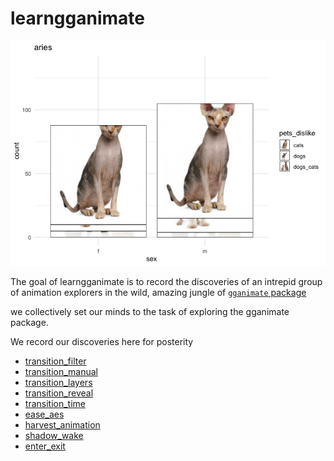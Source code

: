 
<!-- README.md is generated from README.Rmd. Please edit that file -->

# learngganimate

![](transition_manual_files/figure-gfm/unnamed-chunk-2-1.gif)

The goal of learngganimate is to record the discoveries of an intrepid
group of animation explorers in the wild, amazing jungle of [`gganimate`
package](https://github.com/thomasp85/gganimate)

we collectively set our minds to the task of exploring the gganimate
package.

We record our discoveries here for posterity

  - [transition\_filter](transition_filter.md)
  - [transition\_manual](transition_manual.md)
  - [transition\_layers](transition_layers.md)
  - [transition\_reveal](transition_reveal/transition_reveal.md)
  - [transition\_time](transition_time/transition_time.md)
  - [ease\_aes](ease_aes.md)
  - [harvest\_animation](example_harvest_animation.md)
  - [shadow\_wake](shadow_wake.md)
  - [enter\_exit](enter_exit/enter_exit.md)
